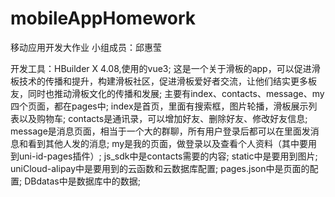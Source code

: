 # mobileAppHomework
移动应用开发大作业
小组成员：邱惠莹

开发工具：HBuilder X 4.08,使用的vue3;
这是一个关于滑板的app，可以促进滑板技术的传播和提升，构建滑板社区，促进滑板爱好者交流，让他们结实更多板友，同时也推动滑板文化的传播和发展;
主要有index、contacts、message、my四个页面，都在pages中;
    index是首页，里面有搜索框，图片轮播，滑板展示列表以及购物车;
    contacts是通讯录，可以增加好友、删除好友、修改好友信息;
    message是消息页面，相当于一个大的群聊，所有用户登录后都可以在里面发消息和看到其他人发的消息;
    my是我的页面，做登录以及查看个人资料（其中要用到uni-id-pages插件）;
js_sdk中是contacts需要的内容;
static中是要用到图片;
uniCloud-alipay中是要用到的云函数和云数据库配置;
pages.json中是页面的配置;
DBdatas中是数据库中的数据;
